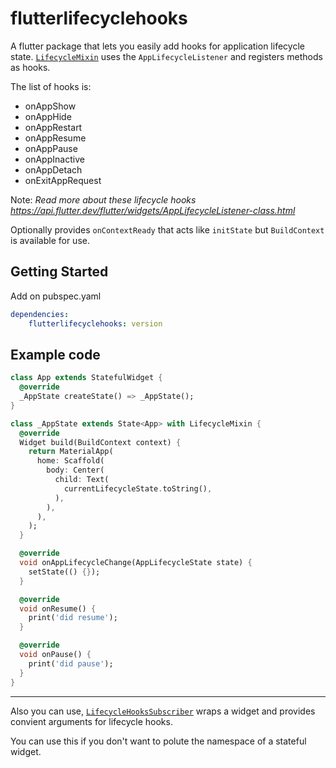 # flutterlifecyclehooks

A flutter package that lets you easily add hooks for application lifecycle state.
[`LifecycleMixin`](https://github.com/spideythewebhead/flutterlifecyclehooks/blob/master/lib/src/lifecycle_mixin.dart) uses the `AppLifecycleListener` and registers methods as hooks.

The list of hooks is:

- onAppShow
- onAppHide
- onAppRestart
- onAppResume
- onAppPause
- onAppInactive
- onAppDetach
- onExitAppRequest

Note: _Read more about these lifecycle hooks https://api.flutter.dev/flutter/widgets/AppLifecycleListener-class.html_

Optionally provides `onContextReady` that acts like `initState` but `BuildContext` is available for use.

## Getting Started

Add on pubspec.yaml

```yaml
dependencies:
    flutterlifecyclehooks: version
```

## Example code

```dart
class App extends StatefulWidget {
  @override
  _AppState createState() => _AppState();
}

class _AppState extends State<App> with LifecycleMixin {
  @override
  Widget build(BuildContext context) {
    return MaterialApp(
      home: Scaffold(
        body: Center(
          child: Text(
            currentLifecycleState.toString(),
          ),
        ),
      ),
    );
  }

  @override
  void onAppLifecycleChange(AppLifecycleState state) {
    setState(() {});
  }

  @override
  void onResume() {
    print('did resume');
  }

  @override
  void onPause() {
    print('did pause');
  }
}
```
---

Also you can use, [`LifecycleHooksSubscriber`](https://github.com/spideythewebhead/flutterlifecyclehooks/blob/master/lib/src/lifecycle_hooks_subscriber.dart) wraps a widget and provides convient arguments for lifecycle hooks.

You can use this if you don't want to polute the namespace of a stateful widget.